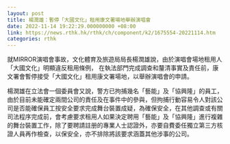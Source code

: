 ```yaml
---
layout: post
title: 楊潤雄：暫停「大國文化」租用康文署場地舉辦演唱會
date: 2022-11-14 19:22:29.000000000 +08:00
link: https://news.rthk.hk/rthk/ch/component/k2/1675554-20221114.htm
categories: rthk
---
```


就MIRROR演唱會事故，文化體育及旅遊局局長楊潤雄說，由於演唱會場地租用人「大國文化」明顯違反租用條例， 在執法部門完成調查和釐清事實及責任前，康文署會暫停接受「大國文化」租用康文署場地，以舉辦演唱會的申請。

楊潤雄在立法會一個委員會又說，警方已拘捕幾名「藝能」及「協興隆」的員工，由於目前未能確定兩間公司的責任及在事件中的參與，但拘捕行動容易令人對該公司是否能確保員工按安全要求完成舞台裝置成疑，為確保安全，在其他調查或有關司法程序完成前，會考慮要求租用人如果決定聘用「藝能」及「協興隆」進行複雜的舞台裝置工作，除了要聘請註册的專業人士認證外，亦要自費委任獨立第三方核證人員再作檢查，以保安全，亦不排除將該要求涵蓋其他涉事的公司。
